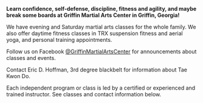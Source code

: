 **Learn confidence, self-defense, discipline, fitness and agility, and maybe break some boards at                       Griffin Martial Arts Center in Griffin, Georgia!**

We have evening and Saturday martial arts classes for the whole family. We also offer daytime fitness classes in TRX suspension fitness and aerial yoga, and personal training appointments.  

Follow us on Facebook [@GriffinMartialArtsCenter](https://www.facebook.com/griffinmartialartscenter/) [](https://www.instagram.com/gmac1454/) for announcements about classes and events. 

Contact Eric D. Hoffman, 3rd degree blackbelt for information about Tae Kwon Do.

Each independent program or class is led by a certified or experienced and trained instructor. See classes and contact information below.